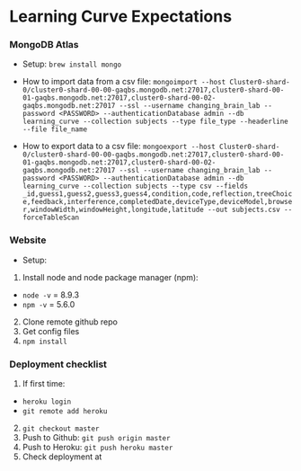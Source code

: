 # Learning Curve Expectations

### MongoDB Atlas

- Setup: `brew install mongo`

- How to import data from a csv file: `mongoimport --host Cluster0-shard-0/cluster0-shard-00-00-gaqbs.mongodb.net:27017,cluster0-shard-00-01-gaqbs.mongodb.net:27017,cluster0-shard-00-02-gaqbs.mongodb.net:27017 --ssl --username changing_brain_lab --password <PASSWORD> --authenticationDatabase admin --db learning_curve --collection subjects --type file_type --headerline --file file_name`

- How to export data to a csv file: `mongoexport --host Cluster0-shard-0/cluster0-shard-00-00-gaqbs.mongodb.net:27017,cluster0-shard-00-01-gaqbs.mongodb.net:27017,cluster0-shard-00-02-gaqbs.mongodb.net:27017 --ssl --username changing_brain_lab --password <PASSWORD> --authenticationDatabase admin --db learning_curve --collection subjects --type csv --fields _id,guess1,guess2,guess3,guess4,condition,code,reflection,treeChoice,feedback,interference,completedDate,deviceType,deviceModel,browser,windowWidth,windowHeight,longitude,latitude --out subjects.csv --forceTableScan`

### Website

- Setup:

1. Install node and node package manager (npm):

- `node -v` = 8.9.3
- `npm -v` = 5.6.0

2. Clone remote github repo
3. Get config files
4. `npm install`

### Deployment checklist

1.  If first time:

- `heroku login`
- `git remote add heroku`

2.  `git checkout master`
3.  Push to Github: `git push origin master`
4.  Push to Heroku: `git push heroku master`
5.  Check deployment at

